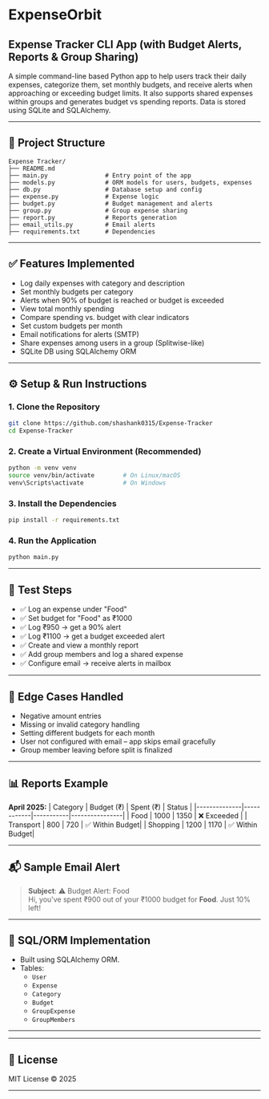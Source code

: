 # ExpenseOrbit

## Expense Tracker CLI App (with Budget Alerts, Reports & Group Sharing)

A simple command-line based Python app to help users track their daily expenses, categorize them, set monthly budgets, and receive alerts when approaching or exceeding budget limits. It also supports shared expenses within groups and generates budget vs spending reports. Data is stored using SQLite and SQLAlchemy.

---

## 📁 Project Structure

```
Expense Tracker/
├── README.md
├── main.py                # Entry point of the app
├── models.py              # ORM models for users, budgets, expenses
├── db.py                  # Database setup and config
├── expense.py             # Expense logic
├── budget.py              # Budget management and alerts
├── group.py               # Group expense sharing
├── report.py              # Reports generation
├── email_utils.py         # Email alerts
├── requirements.txt       # Dependencies
```

---

## ✅ Features Implemented

- Log daily expenses with category and description
- Set monthly budgets per category
- Alerts when 90% of budget is reached or budget is exceeded
- View total monthly spending
- Compare spending vs. budget with clear indicators
- Set custom budgets per month
- Email notifications for alerts (SMTP)
- Share expenses among users in a group (Splitwise-like)
- SQLite DB using SQLAlchemy ORM


---

## ⚙️ Setup & Run Instructions

### 1. Clone the Repository

```bash
git clone https://github.com/shashank0315/Expense-Tracker
cd Expense-Tracker
```

### 2. Create a Virtual Environment (Recommended)

```bash
python -m venv venv
source venv/bin/activate        # On Linux/macOS
venv\Scripts\activate           # On Windows
```

### 3. Install the Dependencies

```bash
pip install -r requirements.txt
```

### 4. Run the Application

```bash
python main.py
```

---

## 🧪 Test Steps

- ✅ Log an expense under "Food"
- ✅ Set budget for "Food" as ₹1000
- ✅ Log ₹950 → get a 90% alert
- ✅ Log ₹1100 → get a budget exceeded alert
- ✅ Create and view a monthly report
- ✅ Add group members and log a shared expense
- ✅ Configure email → receive alerts in mailbox

---

## 🧠 Edge Cases Handled

- Negative amount entries
- Missing or invalid category handling
- Setting different budgets for each month
- User not configured with email – app skips email gracefully
- Group member leaving before split is finalized

---

## 📊 Reports Example

**April 2025:**
| Category     | Budget (₹) | Spent (₹) | Status         |
|--------------|------------|-----------|----------------|
| Food         | 1000       | 1350      | ❌ Exceeded     |
| Transport    | 800        | 720       | ✅ Within Budget|
| Shopping     | 1200       | 1170      | ✅ Within Budget|

---

## 📬 Sample Email Alert

> **Subject**: ⚠️ Budget Alert: Food  
> Hi, you've spent ₹900 out of your ₹1000 budget for **Food**. Just 10% left!

---

## 🧾 SQL/ORM Implementation

- Built using SQLAlchemy ORM.
- Tables:
  - `User`
  - `Expense`
  - `Category`
  - `Budget`
  - `GroupExpense`
  - `GroupMembers`

---



---

## 📜 License

MIT License © 2025

---


